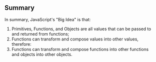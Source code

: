 ## Summary

In summary, JavaScript's "Big Idea" is that:

1. Primitives, Functions, and Objects are all values that can be passed to and returned from functions;
2. Functions can transform and compose values into other values, therefore:
3. Functions can transform and compose functions into other functions and objects into other objects.
